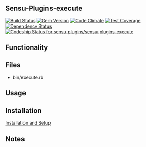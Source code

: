 ## Sensu-Plugins-execute

[ ![Build Status](https://travis-ci.org/sensu-plugins/sensu-plugins-execute.svg?branch=master)](https://travis-ci.org/sensu-plugins/sensu-plugins-execute)
[![Gem Version](https://badge.fury.io/rb/sensu-plugins-execute.svg)](http://badge.fury.io/rb/sensu-plugins-execute)
[![Code Climate](https://codeclimate.com/github/sensu-plugins/sensu-plugins-execute/badges/gpa.svg)](https://codeclimate.com/github/sensu-plugins/sensu-plugins-execute)
[![Test Coverage](https://codeclimate.com/github/sensu-plugins/sensu-plugins-execute/badges/coverage.svg)](https://codeclimate.com/github/sensu-plugins/sensu-plugins-execute)
[![Dependency Status](https://gemnasium.com/sensu-plugins/sensu-plugins-execute.svg)](https://gemnasium.com/sensu-plugins/sensu-plugins-execute)
[ ![Codeship Status for sensu-plugins/sensu-plugins-execute](https://codeship.com/projects/f264f920-edbe-0132-c959-1efd3f886df2/status?branch=master)](https://codeship.com/projects/84100)

## Functionality

## Files
 * bin/execute.rb

## Usage

## Installation

[Installation and Setup](http://sensu-plugins.io/docs/installation_instructions.html)

## Notes
